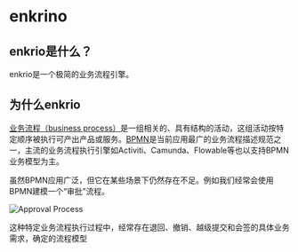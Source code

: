 # enkrino

## enkrio是什么？
enkrio是一个极简的业务流程引擎。

## 为什么enkrio

[业务流程（business process）](https://en.wikipedia.org/wiki/Business_process)是一组相关的、具有结构的活动，这组活动按特定顺序被执行可产出产品或服务。[BPMN](https://en.wikipedia.org/wiki/Business_Process_Model_and_Notation)是当前应用最广的业务流程描述规范之一，主流的业务流程执行引擎如Activiti、Camunda、Flowable等也以支持BPMN业务模型为主。

虽然BPMN应用广泛，但它在某些场景下仍然存在不足。例如我们经常会使用BPMN建模一个“审批”流程。

![Approval Process](http://www.plantuml.com/plantuml/proxy?cache=no&src=https://raw.githubusercontent.com/nemoworks/enkrino/master/doc/flow1.pu)

这种特定业务流程执行过程中，经常存在退回、撤销、越级提交和会签的具体业务需求，确定的流程模型